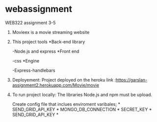 # webassignment
WEB322 assignment 3-5

 1. Movieex is a movie streaming website
 2. This project tools
   *Back-end library
   
      -Node.js and express
   *Front end
   
      -css
    *Engine
    
    -Express-handlebars
 3. Deployement: Project deployed on the heroku link :https://garslan-assignment2.herokuapp.com/Movie/movie
    
   
 4. To run project locally:
    The libraries Node.js and npm must be upload.
    
    Create config file that inclues enviroment varibales;
          * SEND_GRID_API_KEY
          * MONGO_DB_CONNECTION 
          * SECRET_KEY
          * SEND_GRID_API_KEY
          *
    
    
    
    
